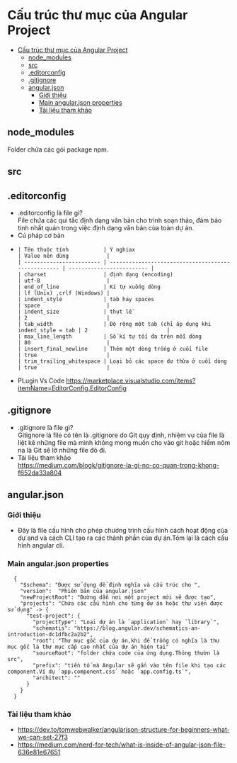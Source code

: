 # Cấu trúc thư mục của Angular Project
- [Cấu trúc thư mục của Angular Project](#cấu-trúc-thư-mục-của-angular-project)
  - [node\_modules](#node_modules)
  - [src](#src)
  - [.editorconfig](#editorconfig)
  - [.gitignore](#gitignore)
  - [angular.json](#angularjson)
    - [Giới thiệu](#giới-thiệu)
    - [Main angular.json properties](#main-angularjson-properties)
    - [Tài liệu tham khảo](#tài-liệu-tham-khảo)

## node_modules  
   Folder chứa các gói package npm.
## src
## .editorconfig  
   - .editorconfig là file gì?  
        File chứa các qui tắc định dạng văn bản cho trình soạn thảo, đảm bảo tính nhất quán trong việc định dạng văn bản của toàn dự án.  
   - Cú pháp cơ bản
   - 
         | Tên thuộc tính           | Ý nghiax                                            | Value nên dùng            |
         | ------------------------ | --------------------------------------------------- | ------------------------- |
         | charset                  | định dạng (encoding)                                | utf-8                     |
         | end_of_line              | Kí tự xuống dòng                                    | lf (Unix) ,crlf (Windows) |
         | indent_style             | tab hay spaces                                      | space                     |
         | indent_size              | thụt lề                                             | 2                         |
         | tab_width                | Độ rộng một tab (chỉ áp dụng khi indent_style = tab | 2                         |
         | max_line_length          | Số kí tự tối đa trên mỗi dòng                       | 80                        |
         | insert_final_newline     | Thêm một dòng trống ở cuối file                     | true                      |
         | trim_trailing_whitespace | Loại bỏ các space dư thừa ở cuối dòng               | true                      |
   - PLugin Vs Code
      <https://marketplace.visualstudio.com/items?itemName=EditorConfig.EditorConfig>
## .gitignore
   - .gitignore là file gì?  
      Gitignore là file có tên là .gitignore do Git quy định, nhiệm vụ của file là liệt kê những file mà mình không mong muốn cho vào git hoặc hiểm nôm na là Git sẽ lờ những file đó đi.
   - Tài liệu tham khảo  
      <https://medium.com/blogk/gitignore-la-gi-no-co-quan-trong-khong-f652da33a804>
## angular.json
   ### Giới thiệu
   - Đây là file cấu hình cho phép chương trình cấu hình cách hoạt động của dự and và cách CLI tạo ra các thành phần của dự án.Tóm lại là cách cấu hình angular cli.
   ### Main angular.json properties
      {
        "$schema": "Được sử dụng để định nghĩa và cấu trúc cho ",
        "version":  "Phiên bản của angular.json"
        "newProjectRoot": "Đường dẫn nơi một project mới sẽ được tạo",
        "projects": "Chứa các cấu hình cho từng dự án hoặc thư viện được sử dụng" -> {
          "test-project": {
            "projectType": "Loại dự án là `application` hay `library`",
            "schematis": "https://blog.angular.dev/schematics-an-introduction-dc1dfbc2a2b2",
            "root": "Thư mục gốc của dự án,khi để trống có nghĩa là thư mục gốc là thư mục cấp cao nhất của dự án hiện tại"
            "sourceRoot": "folder chứa code của ứng dụng.Thông thườn là src",
            "prefix": "tiền tố mà Angular sẽ gắn vào tên file khi tạo các component.Ví dụ `app.component.css` hoặc `app.config.ts`",
            "architect": ""
          }
        }
      }
   ### Tài liệu tham khảo
   - <https://dev.to/tomwebwalker/angularjson-structure-for-beginners-what-we-can-set-27f3>
   - <https://medium.com/nerd-for-tech/what-is-inside-of-angular-json-file-636e81e67651>